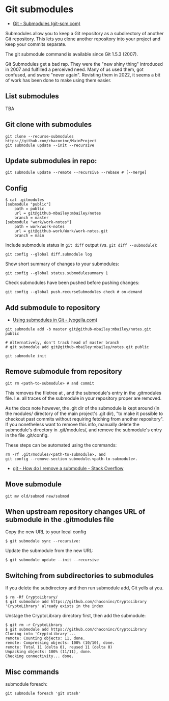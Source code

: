 # Git submodules

- [Git - Submodules (git-scm.com)](https://git-scm.com/book/en/v2/Git-Tools-Submodules)

Submodules allow you to keep a Git repository as a subdirectory of another Git
repository. This lets you clone another repository into your project and keep
your commits separate.

The git submodule command is available since Git 1.5.3 (2007).

Git Submodules get a bad rap. They were the "new shiny thing" introduced in
2007 and fulfilled a perceived need. Many of us used them, got confused, and
swore "never again". Revisting them in 2022, it seems a bit of work has been
done to make using them easier.

## List submodules

TBA

## Git clone with submodules

    git clone --recurse-submodules https://github.com/chaconinc/MainProject
    git submodule update --init --recursive

## Update submodules in repo:

    git submodule update --remote --recursive --rebase # [--merge]

## Config

    $ cat .gitmodules
    [submodule "public"]
        path = public
        url = git@github-mbailey:mbailey/notes
        branch = master
    [submodule "work/work-notes"]
        path = work/work-notes
        url = git@github-work/Work/work-notes.git
        branch = main

Include submodule status in `git diff` output (vs. `git diff --submodule`):

    git config --global diff.submodule log

Show short summary of changes to your submodules:

    git config --global status.submodulesummary 1

Check submodules have been pushed before pushing changes:

    git config --global push.recurseSubmodules check # on-demand


## Add submodule to repository

- [Using submodules in Git - (vogella.com)](https://www.vogella.com/tutorials/GitSubmodules/article.html#submodules_trackbranch)

```shell
git submodule add -b master git@github-mbailey:mbailey/notes.git public

# Alternatively, don't track head of master branch
# git submodule add git@github-mbailey:mbailey/notes.git public

git submodule init
```

## Remove submodule from repository

    git rm <path-to-submodule> # and commit


This removes the filetree at <path-to-submodule>, and the submodule's entry
in the .gitmodules file. I.e. all traces of the submodule in your repository
proper are removed.

As the docs note however, the .git dir of the submodule is kept around (in
the modules/ directory of the main project's .git dir), "to make it possible
to checkout past commits without requiring fetching from another repository".
If you nonetheless want to remove this info, manually delete the submodule's
directory in .git/modules/, and remove the submodule's entry in the file
.git/config.

These steps can be automated using the commands:

    rm -rf .git/modules/<path-to-submodule>, and
    git config --remove-section submodule.<path-to-submodule>.

 - [git - How do I remove a submodule - Stack Overflow](https://stackoverflow.com/questions/1260748/how-do-i-remove-a-submodule)

## Move submodule

    git mv old/submod new/submod

## When upstream repository changes URL of submodule in the .gitmodules file

Copy the new URL to your local config

    $ git submodule sync --recursive:

Update the submodule from the new URL:

    $ git submodule update --init --recursive

## Switching from subdirectories to submodules

If you delete the subdirectory and then run submodule add, Git yells at you.

    $ rm -Rf CryptoLibrary/
    $ git submodule add https://github.com/chaconinc/CryptoLibrary
    'CryptoLibrary' already exists in the index

Unstage the CryptoLibrary directory first, then add the submodule:

    $ git rm -r CryptoLibrary
    $ git submodule add https://github.com/chaconinc/CryptoLibrary
    Cloning into 'CryptoLibrary'...
    remote: Counting objects: 11, done.
    remote: Compressing objects: 100% (10/10), done.
    remote: Total 11 (delta 0), reused 11 (delta 0)
    Unpacking objects: 100% (11/11), done.
    Checking connectivity... done.

## Misc commands

submodule foreach:

    git submodule foreach 'git stash'